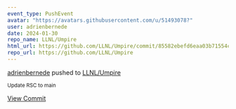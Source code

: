 ```yaml
---
event_type: PushEvent
avatar: "https://avatars.githubusercontent.com/u/51493078?"
user: adrienbernede
date: 2024-01-30
repo_name: LLNL/Umpire
html_url: https://github.com/LLNL/Umpire/commit/85582ebefd6eaa03b71554c2457b419e710d9831
repo_url: https://github.com/LLNL/Umpire
---
```


<a href='https://github.com/adrienbernede' target='_blank'>adrienbernede</a> pushed to <a href='https://github.com/LLNL/Umpire' target='_blank'>LLNL/Umpire</a>

<small>Update RSC to main</small>

<a href='https://github.com/LLNL/Umpire/commit/85582ebefd6eaa03b71554c2457b419e710d9831' target='_blank'>View Commit</a>